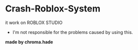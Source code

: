 # Crash-Roblox-System
it work on ROBLOX STUDIO

* I'm not responsible for the problems caused by using this. 

**made by chroma.hade**
